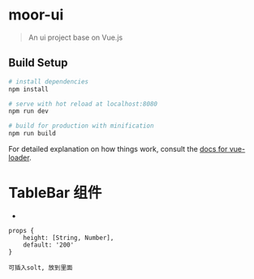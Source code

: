 # moor-ui

> An ui project base on Vue.js 

## Build Setup

``` bash
# install dependencies
npm install

# serve with hot reload at localhost:8080
npm run dev

# build for production with minification
npm run build
```

For detailed explanation on how things work, consult the [docs for vue-loader](http://vuejs.github.io/vue-loader).

# TableBar 组件

- 
```
props {
    height: [String, Number],
    default: '200'   
}

可插入solt, 放到里面
```